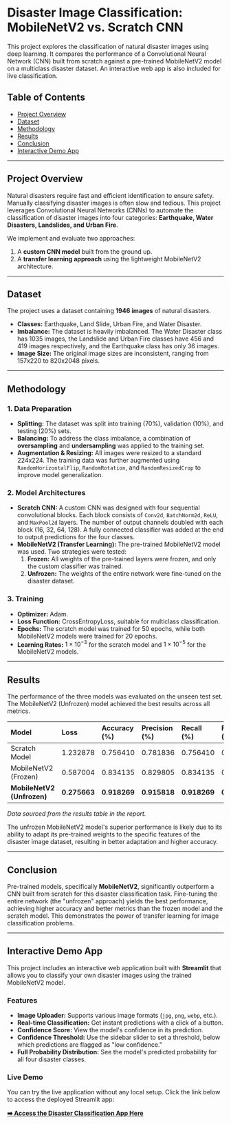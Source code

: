 # Disaster Image Classification: MobileNetV2 vs. Scratch CNN

This project explores the classification of natural disaster images using deep learning. It compares the performance of a Convolutional Neural Network (CNN) built from scratch against a pre-trained MobileNetV2 model on a multiclass disaster dataset. An interactive web app is also included for live classification.

## Table of Contents
* [Project Overview](#project-overview)
* [Dataset](#dataset)
* [Methodology](#methodology)
* [Results](#results)
* [Conclusion](#conclusion)
* [Interactive Demo App](#interactive-demo-app)
---

## Project Overview

Natural disasters require fast and efficient identification to ensure safety. Manually classifying disaster images is often slow and tedious. This project leverages Convolutional Neural Networks (CNNs) to automate the classification of disaster images into four categories: **Earthquake, Water Disasters, Landslides, and Urban Fire**.

We implement and evaluate two approaches:
1.  A **custom CNN model** built from the ground up.
2.  A **transfer learning approach** using the lightweight MobileNetV2 architecture.

---

## Dataset

The project uses a dataset containing **1946 images** of natural disasters.

* **Classes:** Earthquake, Land Slide, Urban Fire, and Water Disaster.
* **Imbalance:** The dataset is heavily imbalanced. The Water Disaster class has 1035 images, the Landslide and Urban Fire classes have 456 and 419 images respectively, and the Earthquake class has only 36 images.
* **Image Size:** The original image sizes are inconsistent, ranging from 157x220 to 820x2048 pixels.

---

## Methodology

### 1. Data Preparation
* **Splitting:** The dataset was split into training (70%), validation (10%), and testing (20%) sets.
* **Balancing:** To address the class imbalance, a combination of **oversampling** and **undersampling** was applied to the training set.
* **Augmentation & Resizing:** All images were resized to a standard 224x224. The training data was further augmented using `RandomHorizontalFlip`, `RandomRotation`, and `RandomResizedCrop` to improve model generalization.

### 2. Model Architectures
* **Scratch CNN:** A custom CNN was designed with four sequential convolutional blocks. Each block consists of `Conv2d`, `BatchNorm2d`, `ReLU`, and `MaxPool2d` layers. The number of output channels doubled with each block (16, 32, 64, 128). A fully connected classifier was added at the end to output predictions for the four classes.
* **MobileNetV2 (Transfer Learning):** The pre-trained MobileNetV2 model was used. Two strategies were tested:
    1.  **Frozen:** All weights of the pre-trained layers were frozen, and only the custom classifier was trained.
    2.  **Unfrozen:** The weights of the entire network were fine-tuned on the disaster dataset.

### 3. Training
* **Optimizer:** Adam.
* **Loss Function:** CrossEntropyLoss, suitable for multiclass classification.
* **Epochs:** The scratch model was trained for 50 epochs, while both MobileNetV2 models were trained for 20 epochs.
* **Learning Rates:** $1 \times 10^{-3}$ for the scratch model and $1 \times 10^{-5}$ for the MobileNetV2 models.

---

## Results

The performance of the three models was evaluated on the unseen test set. The MobileNetV2 (Unfrozen) model achieved the best results across all metrics.

| Model | Loss | Accuracy (%) | Precision (%) | Recall (%) | F1-Score (%) |
| :--- | :--- | :--- | :--- | :--- | :--- |
| Scratch Model | 1.232878 | 0.756410 | 0.781836 | 0.756410 | 0.757539 |
| MobileNetV2 (Frozen) | 0.587004 | 0.834135 | 0.829805 | 0.834135 | 0.819009 |
| **MobileNetV2 (Unfrozen)** | **0.275663** | **0.918269** | **0.915818** | **0.918269** | **0.912862** |
_Data sourced from the results table in the report._

The unfrozen MobileNetV2 model's superior performance is likely due to its ability to adapt its pre-trained weights to the specific features of the disaster image dataset, resulting in better adaptation and higher accuracy.

---

## Conclusion

Pre-trained models, specifically **MobileNetV2**, significantly outperform a CNN built from scratch for this disaster classification task. Fine-tuning the entire network (the "unfrozen" approach) yields the best performance, achieving higher accuracy and better metrics than the frozen model and the scratch model. This demonstrates the power of transfer learning for image classification problems.

---

## Interactive Demo App

This project includes an interactive web application built with **Streamlit** that allows you to classify your own disaster images using the trained MobileNetV2 model.

### Features
* **Image Uploader:** Supports various image formats (`jpg`, `png`, `webp`, etc.).
* **Real-time Classification:** Get instant predictions with a click of a button.
* **Confidence Score:** View the model's confidence in its prediction.
* **Confidence Threshold:** Use the sidebar slider to set a threshold, below which predictions are flagged as "low confidence."
* **Full Probability Distribution:** See the model's predicted probability for all four disaster classes.



### Live Demo
You can try the live application without any local setup. Click the link below to access the deployed Streamlit app:

**[➡️ Access the Disaster Classification App Here](https://disaster-app-classificationpy-uujevwjsxu8gqgmrjzgdot.streamlit.app/)**
